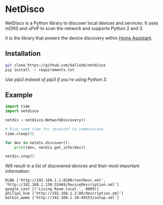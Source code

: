 # NetDisco

NetDisco is a Python library to discover local devices and services. It uses mDNS and uPnP to scan the network and supports Python 2 and 3.

It is the library that powers the device discovery within [Home Assistant](https://home-assistant.io/).

## Installation

```bash
git clone https://github.com/balloob/netdisco
pip install -r requirements.txt
```

*Use pip3 instead of pip3 if you're using Python 3.*

## Example

```python
import time
import netdisco

netdis = netdisco.NetworkDiscovery()

# Give some time for zeroconf to communicate
time.sleep(3)

for dev in netdis.discover():
    print(dev, netdis.get_info(dev))

netdis.stop()
```

Will result in a list of discovered devices and their most important information:

```
DLNA ['http://192.168.1.1:8200/rootDesc.xml', 'http://192.168.1.150:32469/DeviceDescription.xml']
google_cast [('Living Room.local.', 8009)]
philips_hue ['http://192.168.1.2:80/description.xml']
belkin_wemo ['http://192.168.1.10:49153/setup.xml']
```
